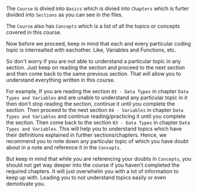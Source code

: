 The `Course` is divied into `Basics` which is divied into `Chapters` which is furter divided into `Sections` as you can see in the files.

The `Course` also has `Concepts` which is a list of all the topics or concepts covered in this course.

Now before we proceed, keep in mind that each and every particular coding topic is interrealted with eachother. Like, Variables and Functions, etc.

So don't worry if you are not able to understand a particular topic in any section. Just keep on reading the section and proceed to the next section and then come back to the same previous section. That will allow you to understand everything written in this course.

For example, If you are reading the section `03 - Data Types` in chapter `Data Types and Variables` and are unable to understand any particular topic in it then don't stop reading the section, continue it until you complete the section. Then proceed to the next section `04 - Variables` in chapter `Data Types and Variables` and continue reading/practicing it until you complete the section. Then come back to the section `03 - Data Types` in chapter `Data Types and Variables`. This will help you to understand topics which have their definitions explained in further sections/chapters. Hence, we recommend you to note down any particular topic of which you have doubt about in a note and reference it in the `Concepts`.

But keep in mind that while you are referencing your doubts in `Concepts`, you should not get way deeper into the course if you haven't completed the required chapters. It will just overwhelm you with a lot of information to keep up with. Leading you to not understand topics easily or even demotivate you.
